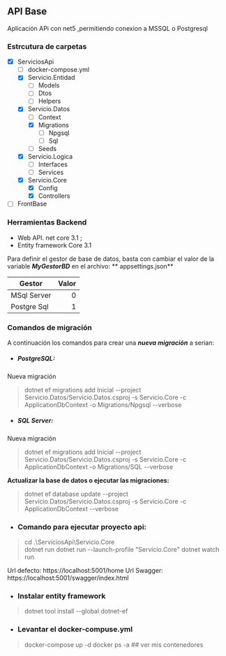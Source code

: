 ## API Base

Aplicación APi con net5 ,permitiendo conexion a MSSQL o Postgresql

### Estrcutura de carpetas
- [x] ServiciosApi
  - [ ] docker-compose.yml
  - [x]  Servicio.Entidad
      - [ ] Models
      - [ ] Dtos
      - [ ] Helpers
  - [x] Servicio.Datos
      - [ ] Context
      - [x] Migrations
          - [ ] Npgsql
          - [ ] Sql
      - [ ] Seeds
  - [x] Servicio.Logica
      - [ ] Interfaces
      - [ ] Services
  - [x] Servicio.Core
      - [x] Config
      - [x] Controllers
- [ ] FrontBase

### Herramientas Backend
- Web API. net core 3.1 ;
- Entity framework Core 3.1

Para definir el gestor de base de datos, basta con cambiar el valor de la variable ***MyGestorBD*** en el archivo:  ** appsettings.json**

| Gestor      | Valor |
| --------- | -----:|
| MSql Server  | 0 |
| Postgre Sql     |   1 |


### Comandos de migración
A continuación los comandos para crear una ***nueva migración*** a serian:

- ##### PostgreSQL:

Nueva migración
> dotnet ef migrations add Inicial --project Servicio.Datos/Servicio.Datos.csproj -s Servicio.Core -c ApplicationDbContext  -o Migrations/Npgsql --verbose

- ##### SQL Server:

Nueva migración
> dotnet ef migrations add Inicial --project Servicio.Datos/Servicio.Datos.csproj -s Servicio.Core -c ApplicationDbContext  -o Migrations/SQL --verbose

**Actualizar la base de datos o ejecutar las migraciones:**
> dotnet ef database update --project Servicio.Datos/Servicio.Datos.csproj -s Servicio.Core -c ApplicationDbContext --verbose


- ### Comando para ejecutar proyecto api:   
> cd .\ServiciosApi\Servicio.Core\
> dotnet run
> dotnet run --launch-profile "Servicio.Core"
> dotnet watch run

Url defecto: https://localhost:5001/home
Url Swagger: https://localhost:5001/swagger/index.html



- ### Instalar entity framework 
> dotnet tool install --global dotnet-ef

- ### Levantar el docker-compuse.yml
> docker-compose up -d
> docker ps -a  ## ver mis contenedores